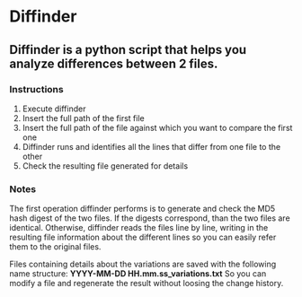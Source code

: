 # Diffinder
## Diffinder is a python script that helps you analyze differences between 2 files.

### Instructions
1. Execute diffinder
2. Insert the full path of the first file
3. Insert the full path of the file against which you want to compare the first one
4. Diffinder runs and identifies all the lines that differ from one file to the other
5. Check the resulting file generated for details

### Notes
The first operation diffinder performs is to generate and check the MD5 hash digest of
the two files.
If the digests correspond, than the two files are identical.
Otherwise, diffinder reads the files line by line, writing in the resulting file information
about the different lines so you can easily refer them to the original files.

Files containing details about the variations are saved with the following name structure:
**YYYY-MM-DD HH.mm.ss_variations.txt** 
So you can modify a file and regenerate the result without loosing the change history.
